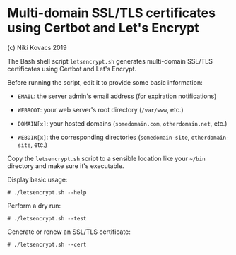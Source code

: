# Multi-domain SSL/TLS certificates using Certbot and Let's Encrypt

(c) Niki Kovacs 2019

The Bash shell script `letsencrypt.sh` generates multi-domain SSL/TLS
certificates using Certbot and Let's Encrypt.

Before running the script, edit it to provide some basic information:

  * `EMAIL`: the server admin's email address (for expiration notifications)

  * `WEBROOT`: your web server's root directory (`/var/www`, etc.)

  * `DOMAIN[x]`: your hosted domains (`somedomain.com`, `otherdomain.net`,
     etc.)

  * `WEBDIR[x]`: the corresponding directories (`somedomain-site`,
    `otherdomain-site`, etc.)

Copy the `letsencrypt.sh` script to a sensible location like your `~/bin`
directory and make sure it's executable.

Display basic usage:

```
# ./letsencrypt.sh --help
```

Perform a dry run:

```
# ./letsencrypt.sh --test
```

Generate or renew an SSL/TLS certificate:

```
# ./letsencrypt.sh --cert
```

